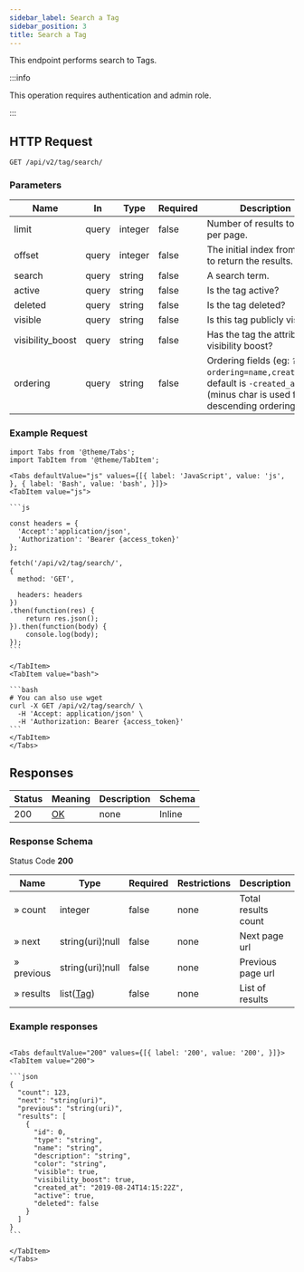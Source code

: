 ```yaml
---
sidebar_label: Search a Tag
sidebar_position: 3
title: Search a Tag
---
```


This endpoint performs search to Tags.

:::info

This operation requires authentication and admin role.

:::

## HTTP Request

`GET /api/v2/tag/search/`

### Parameters

| Name             | In    | Type    | Required | Description                                                                                                              |
|------------------|-------|---------|----------|--------------------------------------------------------------------------------------------------------------------------|
| limit            | query | integer | false    | Number of results to return per page.                                                                                    |
| offset           | query | integer | false    | The initial index from which to return the results.                                                                      |
| search           | query | string  | false    | A search term.                                                                                                           |
| active           | query | string  | false    | Is the tag active?                                                                                                       |
| deleted          | query | string  | false    | Is the tag deleted?                                                                                                      |
| visible          | query | string  | false    | Is this tag publicly visible?                                                                                            |
| visibility_boost | query | string  | false    | Has the tag the attribute visibility boost?                                                                              |
| ordering         | query | string  | false    | Ordering fields (eg: `?ordering=name,created_at`), default is `-created_at` (minus char is used for descending ordering) |

### Example Request

````mdx-code-block
import Tabs from '@theme/Tabs';
import TabItem from '@theme/TabItem';

<Tabs defaultValue="js" values={[{ label: 'JavaScript', value: 'js', }, { label: 'Bash', value: 'bash', }]}>
<TabItem value="js">

```js

const headers = {
  'Accept':'application/json',
  'Authorization': 'Bearer {access_token}'
};

fetch('/api/v2/tag/search/',
{
  method: 'GET',

  headers: headers
})
.then(function(res) {
    return res.json();
}).then(function(body) {
    console.log(body);
});
```

</TabItem>
<TabItem value="bash">

```bash
# You can also use wget
curl -X GET /api/v2/tag/search/ \
  -H 'Accept: application/json' \
  -H 'Authorization: Bearer {access_token}'
```
</TabItem>
</Tabs>
````

## Responses

|Status|Meaning|Description|Schema|
|---|---|---|---|
|200|[OK](https://tools.ietf.org/html/rfc7231#section-6.3.1)|none|Inline|

### Response Schema

Status Code **200**

|Name|Type|Required|Restrictions|Description|
|---|---|---|---|---|
|» count|integer|false|none|Total results count|
|» next|string(uri)¦null|false|none|Next page url|
|» previous|string(uri)¦null|false|none|Previous page url|
|» results|list([Tag](/docs/apireference/v2/schemas/tag))|false|none|List of results|

### Example responses


````mdx-code-block

<Tabs defaultValue="200" values={[{ label: '200', value: '200', }]}>
<TabItem value="200">

```json
{
  "count": 123,
  "next": "string(uri)",
  "previous": "string(uri)",
  "results": [
    {
      "id": 0,
      "type": "string",      
      "name": "string",      
      "description": "string",
      "color": "string",
      "visible": true,
      "visibility_boost": true,
      "created_at": "2019-08-24T14:15:22Z",
      "active": true,
      "deleted": false
    }
  ]
}
```

</TabItem>
</Tabs>
````




